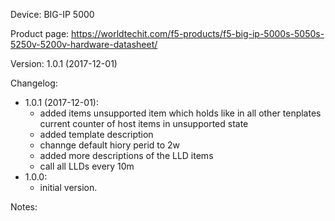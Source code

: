 
Device: BIG-IP 5000

Product page: https://worldtechit.com/f5-products/f5-big-ip-5000s-5050s-5250v-5200v-hardware-datasheet/

Version: 1.0.1 (2017-12-01)

Changelog:
- 1.0.1 (2017-12-01):
  - added items unsupported item which holds like in all other tenplates current counter of host items in unsupported state
  - added template description
  - channge default hiory perid to 2w
  - added more descriptions of the LLD items
  - call all LLDs every 10m
- 1.0.0:
  - initial version.

Notes:
